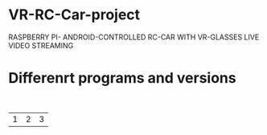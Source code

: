 # VR-RC-Car-project
RASPBERRY PI- ANDROID-CONTROLLED RC-CAR WITH VR-GLASSES LIVE VIDEO STREAMING


# Differenrt programs and versions

<table width="300px">
  <tr>
    <td>1</td>
    <td>2</td>
    <td>3</td>
  </td>
</table
